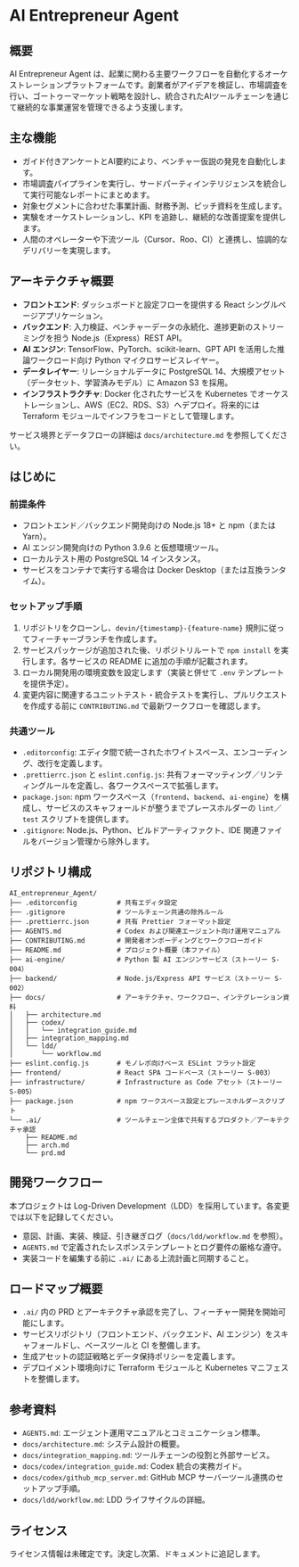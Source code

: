 # AI Entrepreneur Agent

## 概要
AI Entrepreneur Agent は、起業に関わる主要ワークフローを自動化するオーケストレーションプラットフォームです。創業者がアイデアを検証し、市場調査を行い、ゴートゥーマーケット戦略を設計し、統合されたAIツールチェーンを通じて継続的な事業運営を管理できるよう支援します。

## 主な機能
- ガイド付きアンケートとAI要約により、ベンチャー仮説の発見を自動化します。
- 市場調査パイプラインを実行し、サードパーティインテリジェンスを統合して実行可能なレポートにまとめます。
- 対象セグメントに合わせた事業計画、財務予測、ピッチ資料を生成します。
- 実験をオーケストレーションし、KPI を追跡し、継続的な改善提案を提供します。
- 人間のオペレーターや下流ツール（Cursor、Roo、CI）と連携し、協調的なデリバリーを実現します。

## アーキテクチャ概要
- **フロントエンド**: ダッシュボードと設定フローを提供する React シングルページアプリケーション。
- **バックエンド**: 入力検証、ベンチャーデータの永続化、進捗更新のストリーミングを担う Node.js（Express）REST API。
- **AI エンジン**: TensorFlow、PyTorch、scikit-learn、GPT API を活用した推論ワークロード向け Python マイクロサービスレイヤー。
- **データレイヤー**: リレーショナルデータに PostgreSQL 14、大規模アセット（データセット、学習済みモデル）に Amazon S3 を採用。
- **インフラストラクチャ**: Docker 化されたサービスを Kubernetes でオーケストレーションし、AWS（EC2、RDS、S3）へデプロイ。将来的には Terraform モジュールでインフラをコードとして管理します。

サービス境界とデータフローの詳細は `docs/architecture.md` を参照してください。

## はじめに
### 前提条件
- フロントエンド／バックエンド開発向けの Node.js 18+ と npm（または Yarn）。
- AI エンジン開発向けの Python 3.9.6 と仮想環境ツール。
- ローカルテスト用の PostgreSQL 14 インスタンス。
- サービスをコンテナで実行する場合は Docker Desktop（または互換ランタイム）。

### セットアップ手順
1. リポジトリをクローンし、`devin/{timestamp}-{feature-name}` 規則に従ってフィーチャーブランチを作成します。
2. サービスパッケージが追加された後、リポジトリルートで `npm install` を実行します。各サービスの README に追加の手順が記載されます。
3. ローカル開発用の環境変数を設定します（実装と併せて `.env` テンプレートを提供予定）。
4. 変更内容に関連するユニットテスト・統合テストを実行し、プルリクエストを作成する前に `CONTRIBUTING.md` で最新ワークフローを確認します。

### 共通ツール
- `.editorconfig`: エディタ間で統一されたホワイトスペース、エンコーディング、改行を定義します。
- `.prettierrc.json` と `eslint.config.js`: 共有フォーマッティング／リンティングルールを定義し、各ワークスペースで拡張します。
- `package.json`: npm ワークスペース（`frontend`、`backend`、`ai-engine`）を構成し、サービスのスキャフォールドが整うまでプレースホルダーの `lint`／`test` スクリプトを提供します。
- `.gitignore`: Node.js、Python、ビルドアーティファクト、IDE 関連ファイルをバージョン管理から除外します。

## リポジトリ構成
```
AI_entrepreneur_Agent/
├── .editorconfig          # 共有エディタ設定
├── .gitignore             # ツールチェーン共通の除外ルール
├── .prettierrc.json       # 共有 Prettier フォーマット設定
├── AGENTS.md              # Codex および関連エージェント向け運用マニュアル
├── CONTRIBUTING.md        # 開発者オンボーディングとワークフローガイド
├── README.md              # プロジェクト概要（本ファイル）
├── ai-engine/             # Python 製 AI エンジンサービス（ストーリー S-004）
├── backend/               # Node.js/Express API サービス（ストーリー S-002）
├── docs/                  # アーキテクチャ、ワークフロー、インテグレーション資料
│   ├── architecture.md
│   ├── codex/
│   │   └── integration_guide.md
│   ├── integration_mapping.md
│   └── ldd/
│       └── workflow.md
├── eslint.config.js       # モノレポ向けベース ESLint フラット設定
├── frontend/              # React SPA コードベース（ストーリー S-003）
├── infrastructure/        # Infrastructure as Code アセット（ストーリー S-005）
├── package.json           # npm ワークスペース設定とプレースホルダースクリプト
└── .ai/                   # ツールチェーン全体で共有するプロダクト／アーキテクチャ承認
    ├── README.md
    ├── arch.md
    └── prd.md
```

## 開発ワークフロー
本プロジェクトは Log-Driven Development（LDD）を採用しています。各変更では以下を記録してください。
- 意図、計画、実装、検証、引き継ぎログ（`docs/ldd/workflow.md` を参照）。
- `AGENTS.md` で定義されたレスポンステンプレートとログ要件の厳格な遵守。
- 実装コードを編集する前に `.ai/` にある上流計画と同期すること。

## ロードマップ概要
- `.ai/` 内の PRD とアーキテクチャ承認を完了し、フィーチャー開発を開始可能にします。
- サービスリポジトリ（フロントエンド、バックエンド、AI エンジン）をスキャフォールドし、ベースツールと CI を整備します。
- 生成アセットの認証戦略とデータ保持ポリシーを定義します。
- デプロイメント環境向けに Terraform モジュールと Kubernetes マニフェストを整備します。

## 参考資料
- `AGENTS.md`: エージェント運用マニュアルとコミュニケーション標準。
- `docs/architecture.md`: システム設計の概要。
- `docs/integration_mapping.md`: ツールチェーンの役割と外部サービス。
- `docs/codex/integration_guide.md`: Codex 統合の実務ガイド。
- `docs/codex/github_mcp_server.md`: GitHub MCP サーバーツール連携のセットアップ手順。
- `docs/ldd/workflow.md`: LDD ライフサイクルの詳細。

## ライセンス
ライセンス情報は未確定です。決定し次第、ドキュメントに追記します。
